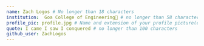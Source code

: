 ```yaml
---
name: Zach Logos # No longer than 18 characters
institution:  Goa College of Engineering🚩 # no longer than 58 characters
profile_pic: profile.jpg # Name and extension of your profile picture(ex. mona.png)
quote: I came I saw I conquered # no longer than 100 characters
github_user: ZachLogos
---
```

